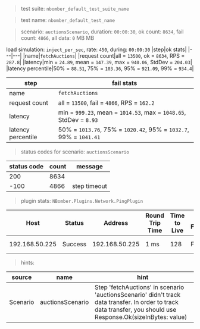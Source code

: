 > test suite: `nbomber_default_test_suite_name`

> test name: `nbomber_default_test_name`

> scenario: `auctionsScenario`, duration: `00:00:30`, ok count: `8634`, fail count: `4866`, all data: `0` MB MB

load simulation: `inject_per_sec`, rate: `450`, during: `00:00:30`
|step|ok stats|
|---|---|
|name|`fetchAuctions`|
|request count|all = `13500`, ok = `8634`, RPS = `287.8`|
|latency|min = `24.89`, mean = `147.39`, max = `940.06`, StdDev = `204.03`|
|latency percentile|50% = `88.51`, 75% = `103.36`, 95% = `921.09`, 99% = `934.4`|

|step|fail stats|
|---|---|
|name|`fetchAuctions`|
|request count|all = `13500`, fail = `4866`, RPS = `162.2`|
|latency|min = `999.23`, mean = `1014.53`, max = `1048.65`, StdDev = `8.93`|
|latency percentile|50% = `1013.76`, 75% = `1020.42`, 95% = `1032.7`, 99% = `1041.41`|
> status codes for scenario: `auctionsScenario`

|status code|count|message|
|---|---|---|
|200|8634||
|-100|4866|step timeout|

> plugin stats: `NBomber.Plugins.Network.PingPlugin`

|Host|Status|Address|Round Trip Time|Time to Live|Don't Fragment|Buffer Size|
|---|---|---|---|---|---|---|
|192.168.50.225|Success|192.168.50.225|1 ms|128|False|32 bytes|

> hints:

|source|name|hint|
|---|---|---|
|Scenario|auctionsScenario|Step 'fetchAuctions' in scenario 'auctionsScenario' didn't track data transfer. In order to track data transfer, you should use Response.Ok(sizeInBytes: value)|
